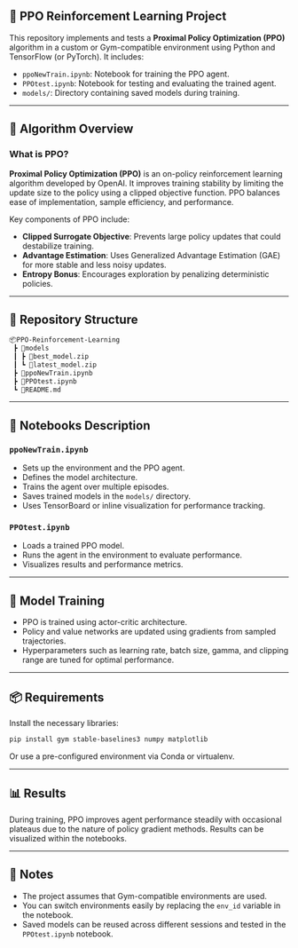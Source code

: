 ## 🧠 PPO Reinforcement Learning Project

This repository implements and tests a **Proximal Policy Optimization (PPO)** algorithm in a custom or Gym-compatible environment using Python and TensorFlow (or PyTorch). It includes:

- `ppoNewTrain.ipynb`: Notebook for training the PPO agent.
- `PPOtest.ipynb`: Notebook for testing and evaluating the trained agent.
- `models/`: Directory containing saved models during training.

---

## 🚀 Algorithm Overview

### What is PPO?

**Proximal Policy Optimization (PPO)** is an on-policy reinforcement learning algorithm developed by OpenAI. It improves training stability by limiting the update size to the policy using a clipped objective function. PPO balances ease of implementation, sample efficiency, and performance.

Key components of PPO include:

- **Clipped Surrogate Objective**: Prevents large policy updates that could destabilize training.
- **Advantage Estimation**: Uses Generalized Advantage Estimation (GAE) for more stable and less noisy updates.
- **Entropy Bonus**: Encourages exploration by penalizing deterministic policies.

---

## 📁 Repository Structure

```bash
📦PPO-Reinforcement-Learning
 ┣ 📂models
 ┃ ┣ 📜best_model.zip
 ┃ ┗ 📜latest_model.zip
 ┣ 📜ppoNewTrain.ipynb
 ┣ 📜PPOtest.ipynb
 ┗ 📜README.md
```

---

## 📒 Notebooks Description

### `ppoNewTrain.ipynb`
- Sets up the environment and the PPO agent.
- Defines the model architecture.
- Trains the agent over multiple episodes.
- Saves trained models in the `models/` directory.
- Uses TensorBoard or inline visualization for performance tracking.

### `PPOtest.ipynb`
- Loads a trained PPO model.
- Runs the agent in the environment to evaluate performance.
- Visualizes results and performance metrics.

---

## 🧠 Model Training

- PPO is trained using actor-critic architecture.
- Policy and value networks are updated using gradients from sampled trajectories.
- Hyperparameters such as learning rate, batch size, gamma, and clipping range are tuned for optimal performance.

---

## 📦 Requirements

Install the necessary libraries:

```bash
pip install gym stable-baselines3 numpy matplotlib
```

Or use a pre-configured environment via Conda or virtualenv.

---

## 📊 Results

During training, PPO improves agent performance steadily with occasional plateaus due to the nature of policy gradient methods. Results can be visualized within the notebooks.

---

## 📌 Notes

- The project assumes that Gym-compatible environments are used.
- You can switch environments easily by replacing the `env_id` variable in the notebook.
- Saved models can be reused across different sessions and tested in the `PPOtest.ipynb` notebook.
